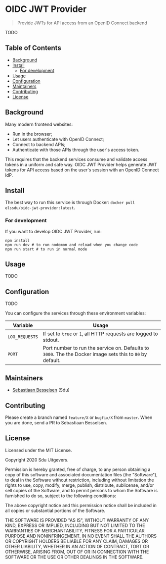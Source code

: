 # OIDC JWT Provider

> Provide JWTs for API access from an OpenID Connect backend

TODO

## Table of Contents <!-- omit in toc -->

- [Background](#background)
- [Install](#install)
  - [For development](#for-development)
- [Usage](#usage)
- [Configuration](#configuration)
- [Maintainers](#maintainers)
- [Contributing](#contributing)
- [License](#license)

## Background

Many modern frontend websites:

-   Run in the browser;
-   Let users authenticate with OpenID Connect;
-   Connect to backend APIs;
-   Authenticate with those APIs through the user's access token.

This requires that the backend services consume and validate access tokens in a uniform and safe way. OIDC JWT Provider helps generate JWT tokens for API access based on the user's session with an OpenID Connect IdP.

## Install

The best way to run this service is through Docker: `docker pull elssdu/oidc-jwt-provider:latest`.

### For development

If you want to develop OIDC JWT Provider, run:

```
npm install
npm run dev # to run nodemon and reload when you change code
npm run start # to run in normal mode
```

## Usage

TODO

## Configuration

TODO

You can configure the services through these environment variables:

| Variable       | Usage                                                                                                     |
| -------------- | --------------------------------------------------------------------------------------------------------- |
| `LOG_REQUESTS` | If set to `true` or `1`, all HTTP requests are logged to stdout.                                          |
| `PORT`         | Port number to run the service on. Defaults to `3000`. The the Docker image sets this to `80` by default. | ` |

## Maintainers

-   [Sebastiaan Besselsen](https://github.com/sbesselsen) (Sdu)

## Contributing

Please create a branch named `feature/X` or `bugfix/X` from `master`. When you are done, send a PR to Sebastiaan Besselsen.

## License

Licensed under the MIT License.

Copyright 2020 Sdu Uitgevers.

Permission is hereby granted, free of charge, to any person obtaining a copy of this software and associated documentation files (the "Software"), to deal in the Software without restriction, including without limitation the rights to use, copy, modify, merge, publish, distribute, sublicense, and/or sell copies of the Software, and to permit persons to whom the Software is furnished to do so, subject to the following conditions:

The above copyright notice and this permission notice shall be included in all copies or substantial portions of the Software.

THE SOFTWARE IS PROVIDED "AS IS", WITHOUT WARRANTY OF ANY KIND, EXPRESS OR IMPLIED, INCLUDING BUT NOT LIMITED TO THE WARRANTIES OF MERCHANTABILITY, FITNESS FOR A PARTICULAR PURPOSE AND NONINFRINGEMENT. IN NO EVENT SHALL THE AUTHORS OR COPYRIGHT HOLDERS BE LIABLE FOR ANY CLAIM, DAMAGES OR OTHER LIABILITY, WHETHER IN AN ACTION OF CONTRACT, TORT OR OTHERWISE, ARISING FROM, OUT OF OR IN CONNECTION WITH THE SOFTWARE OR THE USE OR OTHER DEALINGS IN THE SOFTWARE.
